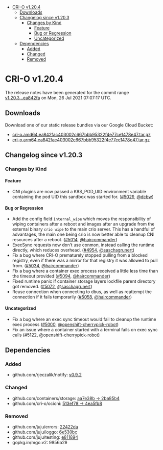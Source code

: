 - [CRI-O v1.20.4](#cri-o-v1204)
  - [Downloads](#downloads)
  - [Changelog since v1.20.3](#changelog-since-v1203)
    - [Changes by Kind](#changes-by-kind)
      - [Feature](#feature)
      - [Bug or Regression](#bug-or-regression)
      - [Uncategorized](#uncategorized)
  - [Dependencies](#dependencies)
    - [Added](#added)
    - [Changed](#changed)
    - [Removed](#removed)

# CRI-O v1.20.4

The release notes have been generated for the commit range
[v1.20.3...ea842fa](https://github.com/cri-o/cri-o/compare/v1.20.3...ea842fac403002c667bbb95322f4e77ce1478e47) on Mon, 26 Jul 2021 07:07:17 UTC.

## Downloads

Download one of our static release bundles via our Google Cloud Bucket:

- [cri-o.amd64.ea842fac403002c667bbb95322f4e77ce1478e47.tar.gz](https://storage.googleapis.com/k8s-conform-cri-o/artifacts/cri-o.amd64.ea842fac403002c667bbb95322f4e77ce1478e47.tar.gz)
- [cri-o.arm64.ea842fac403002c667bbb95322f4e77ce1478e47.tar.gz](https://storage.googleapis.com/k8s-conform-cri-o/artifacts/cri-o.arm64.ea842fac403002c667bbb95322f4e77ce1478e47.tar.gz)

## Changelog since v1.20.3

### Changes by Kind

#### Feature
 - CNI plugins are now passed a K8S_POD_UID environment variable containing the pod UID this sandbox was started for. ([#5029](https://github.com/cri-o/cri-o/pull/5029), [@dcbw](https://github.com/dcbw))

#### Bug or Regression
 - Add the config field `internal_wipe` which moves the responsibility of wiping containers after a reboot and images after an upgrade from the external binary `crio wipe` to the main crio server. This has a handful of advantages, the main one being crio is now better able to cleanup CNI resources after a reboot. ([#5014](https://github.com/cri-o/cri-o/pull/5014), [@haircommander](https://github.com/haircommander))
 - ExecSync requests now don't use conmon, instead calling the runtime directly, which reduces overhead. ([#4954](https://github.com/cri-o/cri-o/pull/4954), [@saschagrunert](https://github.com/saschagrunert))
 - Fix a bug where CRI-O prematurely stopped pulling from a blocked registry, even if there was a mirror for that registry it was allowed to pull from. ([#5034](https://github.com/cri-o/cri-o/pull/5034), [@haircommander](https://github.com/haircommander))
 - Fix a bug where a container exec process received a little less time than the timeout provided ([#5094](https://github.com/cri-o/cri-o/pull/5094), [@haircommander](https://github.com/haircommander))
 - Fixed runtime panic if container storage layers lockfile parent directory got removed. ([#5072](https://github.com/cri-o/cri-o/pull/5072), [@saschagrunert](https://github.com/saschagrunert))
 - Reuse connection when connecting to dbus, as well as reattempt the connection if it fails temporarily ([#5058](https://github.com/cri-o/cri-o/pull/5058), [@haircommander](https://github.com/haircommander))

#### Uncategorized
 - Fix a bug where an exec sync timeout would fail to cleanup the runtime exec process ([#5000](https://github.com/cri-o/cri-o/pull/5000), [@openshift-cherrypick-robot](https://github.com/openshift-cherrypick-robot))
 - Fix an issue where a container started with a terminal fails on exec sync calls ([#5122](https://github.com/cri-o/cri-o/pull/5122), [@openshift-cherrypick-robot](https://github.com/openshift-cherrypick-robot))

## Dependencies

### Added
- github.com/rjeczalik/notify: [v0.9.2](https://github.com/rjeczalik/notify/tree/v0.9.2)

### Changed
- github.com/containers/storage: [aa7e38b → 2ba85b4](https://github.com/containers/storage/compare/aa7e38b...2ba85b4)
- github.com/cri-o/ocicni: [513ef78 → 4ea5fb8](https://github.com/cri-o/ocicni/compare/513ef78...4ea5fb8)

### Removed
- github.com/juju/errors: [22422da](https://github.com/juju/errors/tree/22422da)
- github.com/juju/loggo: [6e530bc](https://github.com/juju/loggo/tree/6e530bc)
- github.com/juju/testing: [e811894](https://github.com/juju/testing/tree/e811894)
- gopkg.in/mgo.v2: 9856a29
